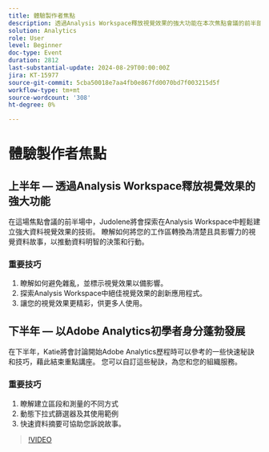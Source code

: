 ```yaml
---
title: 體驗製作者焦點
description: 透過Analysis Workspace釋放視覺效果的強大功能在本次焦點會議的前半部分，Judolene將探索在Analysis Workspace中輕鬆建立強大資料視覺效果的技術。 瞭解如何將您的工作區轉換為清楚且具影響力的視覺資料故事，以推動資料明智的決策和行動。  1.瞭解如何避免雜亂，並標示視覺效果以備不時影響。 2.探索Analysis Workspace中絕佳視覺效果的創新應用程式。 3.讓更多人瞭解您的視覺效果。 BeginnerKatie在Adobe Analytics中茁壯成長，將會討論一些快速秘訣和技巧，讓您在開始Adobe Analytics歷程時能夠使用，藉此結束焦點課程。 您可以自訂這些秘訣，為您和您的組織服務。 1.瞭解建立區段和測量的不同方式2. 動態下拉式清單篩選器和使用範例3. 快速資料摘要可協助您訴說故事。
solution: Analytics
role: User
level: Beginner
doc-type: Event
duration: 2812
last-substantial-update: 2024-08-29T00:00:00Z
jira: KT-15977
source-git-commit: 5cba50018e7aa4fb0e867fd0070bd7f003215d5f
workflow-type: tm+mt
source-wordcount: '308'
ht-degree: 0%

---
```



# 體驗製作者焦點

## 上半年 — 透過Analysis Workspace釋放視覺效果的強大功能

在這場焦點會議的前半場中，Judolene將會探索在Analysis Workspace中輕鬆建立強大資料視覺效果的技術。 瞭解如何將您的工作區轉換為清楚且具影響力的視覺資料故事，以推動資料明智的決策和行動。

### 重要技巧

1. 瞭解如何避免雜亂，並標示視覺效果以備影響。
2. 探索Analysis Workspace中絕佳視覺效果的創新應用程式。
3. 讓您的視覺效果更精彩，供更多人使用。

## 下半年 — 以Adobe Analytics初學者身分蓬勃發展

在下半年，Katie將會討論開始Adobe Analytics歷程時可以參考的一些快速秘訣和技巧，藉此結束重點講座。 您可以自訂這些秘訣，為您和您的組織服務。

### 重要技巧

1. 瞭解建立區段和測量的不同方式
2. 動態下拉式篩選器及其使用範例
3. 快速資料摘要可協助您訴說故事。

>[!VIDEO](https://video.tv.adobe.com/v/3432749/?learn=on)

